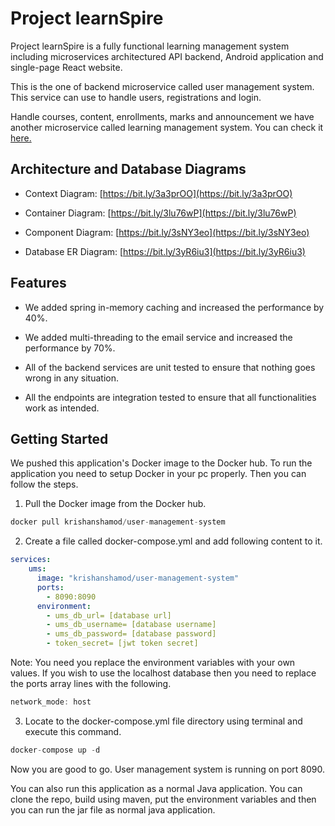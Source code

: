 # Project learnSpire

Project learnSpire is a fully functional learning management system including microservices architectured API backend, Android application and single-page React website.

This is the one of backend microservice called user management system. This service can use to handle users, registrations and login.

Handle courses, content, enrollments, marks and announcement we have another microservice called learning management system. You can check it [here.](https://github.com/krishanshamod/learning-management-system)

## Architecture and Database Diagrams

- Context Diagram: [https://bit.ly/3a3prOO](https://bit.ly/3a3prOO)

- Container Diagram: [https://bit.ly/3lu76wP](https://bit.ly/3lu76wP)

- Component Diagram: [https://bit.ly/3sNY3eo](https://bit.ly/3sNY3eo)

- Database ER Diagram: [https://bit.ly/3yR6iu3](https://bit.ly/3yR6iu3)

## Features

- We added spring in-memory caching and increased the performance by 40%.

- We added multi-threading to the email service and increased the performance by 70%.

- All of the backend services are unit tested to ensure that nothing goes wrong in any situation.

- All the endpoints are integration tested to ensure that all functionalities work as intended.

## Getting Started

We pushed this application's Docker image to the Docker hub. To run the application you need to setup Docker in your pc properly.
Then you can follow the steps.

1. Pull the Docker image from the Docker hub.

```jsx
docker pull krishanshamod/user-management-system
```


2. Create a file called docker-compose.yml and add following content to it.

```yaml
services:
    ums:
      image: "krishanshamod/user-management-system"
      ports:
        - 8090:8090
      environment:
        - ums_db_url= [database url]
        - ums_db_username= [database username]
        - ums_db_password= [database password]
        - token_secret= [jwt token secret]
```

Note: You need you replace the environment variables with your own values. If you wish to use the localhost database then you need to replace the ports array lines with the following.

```jsx
network_mode: host
```

3. Locate to the docker-compose.yml file directory using terminal and execute this command.

```jsx
docker-compose up -d
```

Now you are good to go. User management system is running on port 8090.

You can also run this application as a normal Java application. You can clone the repo, build using maven, put the environment variables and then you can run the jar file as normal java application.
